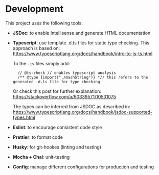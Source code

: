 # Development

This project uses the following tools:

- **JSDoc**: to enable Intellisense and generate HTML documentation
- **Typescript**: use template .d.ts files for static type checking.
  This approach is based on:
  https://www.typescriptlang.org/docs/handbook/intro-to-js-ts.html

  To the `.js` files simply add:

  ```
    // @ts-check // enables typescript analysis
    /** @type {import("./mashString")} *// this refers to the generated .d.ts file for type checking
  ```

  Or check this post for further explanation:
  https://stackoverflow.com/a/60339571/10531075

  The types can be inferred from JSDOC as described in:
  https://www.typescriptlang.org/docs/handbook/jsdoc-supported-types.html

- **Eslint**: to encourage consistent code style
- **Prettier**: to format code
- **Husky**: for git-hookes (linting and testing)
- **Mocha + Chai**: unit-testing
- **Config**: manage different configurations for production and testing
